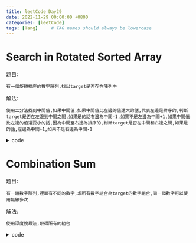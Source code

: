 ```yaml
---
title: leetCode Day29
date: 2022-11-29 00:00:00 +0800
categories: [leetCode]
tags: [Tang]     # TAG names should always be lowercase
---
```


# Search in Rotated Sorted Array

題目:

    有一個旋轉排序的數字陣列,找出target是否存在陣列中



解法:

    使用二分法找到中間值,如果中間值,如果中間值比左邊的值還大的話,代表左邊是排序的,判斷target是否在左邊到中間之間,如果是的話右邊為中間-1,如果不是左邊為中間+1,如果中間值比左邊的值還要小的話,因為中間至右邊為排序的,判斷target是否在中間和右邊之間,如果是的話,左邊為中間+1,如果不是右邊為中間-1


<details> <summary>code</summary>
<pre><code>
func search(nums []int, target int) int {
    left := 0
    right := len(nums) - 1
    
    for left <= right {
        mid := (left + right) / 2
        if nums[mid] == target {
            return mid
        }

        if nums[mid] > nums[left] {
            if nums[mid] > target && target >= nums[left] {
                right = mid - 1
            } else {
                left = mid + 1
            }
        } else {
            if target > nums[mid] && nums[right] >= target {
                left = mid + 1
            } else {
                right = mid - 1
            }
        }
        
    }
    
    return -1
}
</code></pre>
</details>


# Combination Sum

題目:

    有一組數字陣列,裡面有不同的數字,求所有數字組合為target的數字組合,同一個數字可以使用無線多次



解法:

    使用深度搜尋法,取得所有的組合


<details> <summary>code</summary>
<pre><code>
func combinationSum(candidates []int, target int) [][]int {
    var result [][]int
    var cur []int
    
    search(candidates, 0, target, &cur, &result)
    return result
}

func search(candidates []int, idx int, target int, cur *[]int, result *[][]int) {
    if target == 0 {
        cpycur := make([]int, len(*cur))
        copy(cpycur, *cur)
        *result = append(*result, cpycur)
    }
    
    for i := idx; i < len(candidates); i++ {
        if candidates[i] > target {
            continue
        }
        *cur = append(*cur, candidates[i])
        search(candidates, i, target - candidates[i], cur, result)
        *cur = (*cur)[:len(*cur)-1]
    }
}
</code></pre>
</details>